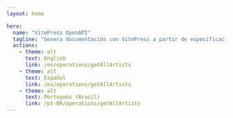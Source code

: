 ```yaml
---
layout: home

hero:
  name: "VitePress OpenAPI"
  tagline: "Genera documentación con VitePress a partir de especificaciones OpenAPI."
  actions:
    - theme: alt
      text: English
      link: /en/operations/getAllArtists
    - theme: alt
      text: Español
      link: /es/operations/getAllArtists
    - theme: alt
      text: Português (Brasil)
      link: /pt-BR/operations/getAllArtists
---
```


